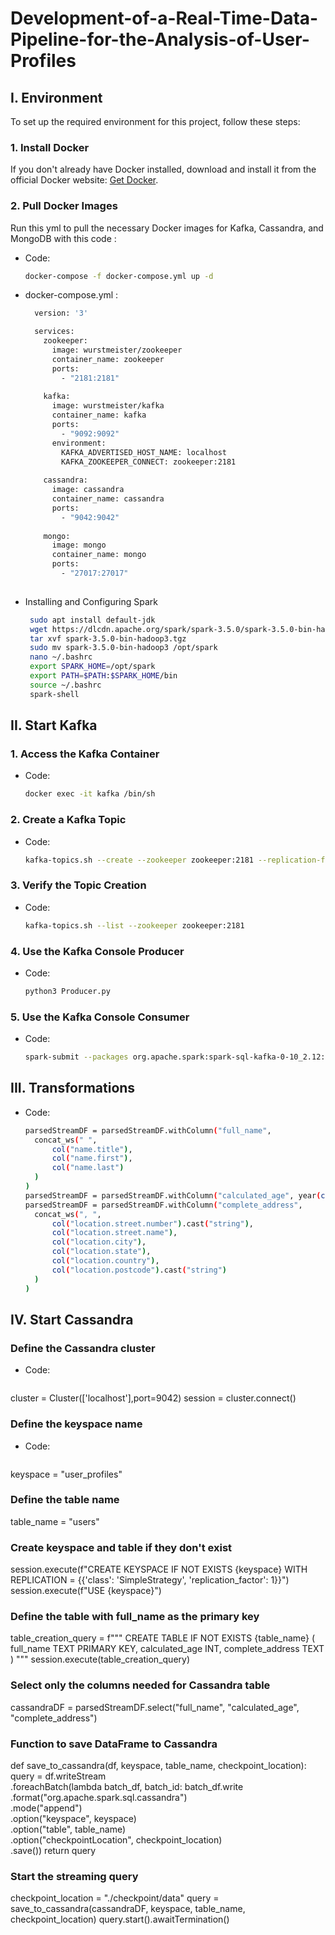 # Development-of-a-Real-Time-Data-Pipeline-for-the-Analysis-of-User-Profiles

## I. Environment

To set up the required environment for this project, follow these steps:

### 1. Install Docker

If you don't already have Docker installed, download and install it from the official Docker website: [Get Docker](https://www.docker.com/get-started).

### 2. Pull Docker Images

Run this yml to pull the necessary Docker images for Kafka, Cassandra, and MongoDB with this code :
 - Code:
    ```bash
    docker-compose -f docker-compose.yml up -d

- docker-compose.yml :
  ```bash
    version: '3'

    services:
      zookeeper:
        image: wurstmeister/zookeeper
        container_name: zookeeper
        ports:
          - "2181:2181"
    
      kafka:
        image: wurstmeister/kafka
        container_name: kafka
        ports:
          - "9092:9092"
        environment:
          KAFKA_ADVERTISED_HOST_NAME: localhost
          KAFKA_ZOOKEEPER_CONNECT: zookeeper:2181
    
      cassandra:
        image: cassandra
        container_name: cassandra
        ports:
          - "9042:9042"
    
      mongo:
        image: mongo
        container_name: mongo
        ports:
          - "27017:27017"
   

 - Installing and Configuring Spark
   ``` bash
    sudo apt install default-jdk
    wget https://dlcdn.apache.org/spark/spark-3.5.0/spark-3.5.0-bin-hadoop3.tgz
    tar xvf spark-3.5.0-bin-hadoop3.tgz
    sudo mv spark-3.5.0-bin-hadoop3 /opt/spark
    nano ~/.bashrc
    export SPARK_HOME=/opt/spark
    export PATH=$PATH:$SPARK_HOME/bin
    source ~/.bashrc
    spark-shell


## II. Start Kafka  

### 1. Access the Kafka Container
- Code:
  ```bash
  docker exec -it kafka /bin/sh  

### 2. Create a Kafka Topic

- Code:
  ```bash
  kafka-topics.sh --create --zookeeper zookeeper:2181 --replication-factor 1 --partitions 1 --topic user_profiles  

### 3. Verify the Topic Creation

- Code:
  ```bash
  kafka-topics.sh --list --zookeeper zookeeper:2181

### 4. Use the Kafka Console Producer

- Code:
  ```bash
  python3 Producer.py
  
### 5. Use the Kafka Console Consumer

- Code:
  ```bash
  spark-submit --packages org.apache.spark:spark-sql-kafka-0-10_2.12:3.5.0 Consumer.py

## III. Transformations
- Code:
  ```bash
  parsedStreamDF = parsedStreamDF.withColumn("full_name", 
    concat_ws(" ", 
        col("name.title"), 
        col("name.first"), 
        col("name.last")
    )
  )
  parsedStreamDF = parsedStreamDF.withColumn("calculated_age", year(current_date()) - year(to_date(parsedStreamDF["dob.date"])))
  parsedStreamDF = parsedStreamDF.withColumn("complete_address", 
    concat_ws(", ", 
        col("location.street.number").cast("string"), 
        col("location.street.name"), 
        col("location.city"), 
        col("location.state"), 
        col("location.country"), 
        col("location.postcode").cast("string")
    )
  )

## IV. Start Cassandra

### Define the Cassandra cluster
- Code:
  ```bash
cluster = Cluster(['localhost'],port=9042)
session = cluster.connect()

### Define the keyspace name
- Code:
  ```bash
keyspace = "user_profiles"

### Define the table name
table_name = "users"

### Create keyspace and table if they don't exist
session.execute(f"CREATE KEYSPACE IF NOT EXISTS {keyspace} WITH REPLICATION = {{'class': 'SimpleStrategy', 'replication_factor': 1}}")
session.execute(f"USE {keyspace}")

### Define the table with full_name as the primary key
table_creation_query = f"""
    CREATE TABLE IF NOT EXISTS {table_name} (
        full_name TEXT PRIMARY KEY,
        calculated_age INT,
        complete_address TEXT
    )
"""
session.execute(table_creation_query)

### Select only the columns needed for Cassandra table
cassandraDF = parsedStreamDF.select("full_name", "calculated_age", "complete_address")


### Function to save DataFrame to Cassandra
def save_to_cassandra(df, keyspace, table_name, checkpoint_location):
    query = df.writeStream \
        .foreachBatch(lambda batch_df, batch_id: batch_df.write \
                      .format("org.apache.spark.sql.cassandra") \
                      .mode("append") \
                      .option("keyspace", keyspace) \
                      .option("table", table_name) \
                      .option("checkpointLocation", checkpoint_location) \
                      .save()) 
    return query


### Start the streaming query
checkpoint_location = "./checkpoint/data"
query = save_to_cassandra(cassandraDF, keyspace, table_name, checkpoint_location)
query.start().awaitTermination()


